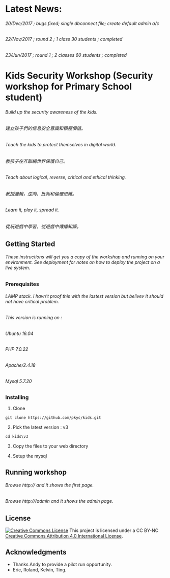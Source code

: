 # Latest News:
###### 20/Dec/2017 ; bugs fixed; single dbconnect file; create default admin a/c
###### 22/Nov/2017 ; round 2 ; 1 class 30 students ; completed
###### 23/Jun/2017 ; round 1 ; 2 classes 60 students ; completed

# Kids Security Workshop (Security workshop for Primary School student)

######  Build up the security awareness of the kids. 
######  建立孩子們的信息安全意識和積極價值。

###### Teach the kids to protect themselves in digital world.
######  教孩子在互聯網世界保護自己。

###### Teach about logical, reverse, critical and ethical thinking.
###### 教授邏輯，逆向，批判和倫理思維。

###### Learn it, play it, spread it.
###### 從玩遊戲中學習，從遊戲中傳播知識。

## Getting Started

###### These instructions will get you a copy of the workshop and running on your environment. See deployment for notes on how to deploy the project on a live system.

### Prerequisites

###### LAMP stack. I havn't proof this with the lastest version but belivev it should not have critical problem. 

###### This version is running on : 
###### Ubuntu 16.04
###### PHP 7.0.22
###### Apache/2.4.18
###### Mysql 5.7.20

### Installing

1. Clone 
```
git clone https://github.com/pkyc/kids.git

```
2. Pick the latest version : v3
```
cd kids\v3
```
3. Copy the files to your web directory

4. Setup the mysql 


## Running workshop

###### Browse http://<your url>  and it shows the first page.
  
###### Browse http://<your url>/admin  and it shows the admin page.


## License

<a rel="license" href="http://creativecommons.org/licenses/by/4.0/"><img alt="Creative Commons License" style="border-width:0" src="https://licensebuttons.net/l/by-nc/3.0/88x31.png" /></a> This project is licensed under a CC BY-NC <a rel="license" href="http://creativecommons.org/licenses/by/4.0/">Creative Commons Attribution 4.0 International License</a>.

## Acknowledgments

* Thanks Andy to provide a pilot run opportunity.
* Eric, Roland, Kelvin, Ting. 
